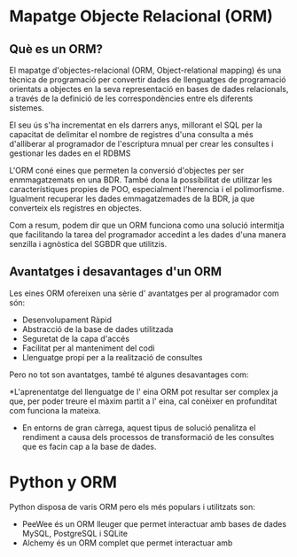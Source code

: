 # Mapatge Objecte Relacional (ORM)

## Què es un ORM?
El mapatge d'objectes-relacional (ORM, Object-relational mapping) és una tècnica de programació per convertir dades de 
llenguatges de programació orientats a objectes en la seva  representació en bases de dades relacionals, a través de la 
definició de les correspondències entre els diferents sistemes. 

El seu ús s'ha incrementat en els darrers anys, millorant el SQL per la capacitat de delimitar el nombre de registres d'una consulta a més d'alliberar al programador de l'escriptura mnual per crear les consultes i gestionar les dades en el RDBMS

L'ORM coné eines que permeten la conversió d'objectes per ser enmmagatzemats en una BDR. També dona la possibilitat de utilitzar les característiques propies de POO, especialment l'herencia i el polimorfisme. Igualment recuperar les dades emmagatzemades de la BDR, ja que converteix els registres en objectes.

Com a resum, podem dir que un ORM funciona como una solució intermitja que  facilitando la tarea del programador  accedint a les dades d'una manera senzilla i agnòstica del SGBDR que utilitzis.

## Avantatges i desavantages d'un ORM

Les eines ORM ofereixen una sèrie d' avantatges per al programador com són:

* Desenvolupament Ràpid
* Abstracció de la base de dades utilitzada
* Seguretat de la capa d'accés
* Facilitat per al manteniment del codi
* Llenguatge propi per a la realització de consultes

Pero no tot son avantatges, també té algunes desavantages com:

*L'aprenentatge del llenguatge de l' eina ORM pot resultar ser complex ja que, per poder treure el màxim partit a l' eina, cal conèixer en profunditat com funciona la mateixa.
* En entorns de gran càrrega, aquest tipus de solució penalitza el rendiment a causa dels processos de transformació de les consultes que es facin cap a la base de dades.


# Python y ORM

Python disposa de varis ORM pero els més populars i utilitzats son:
* PeeWee és un ORM lleuger que permet interactuar amb bases de dades MySQL, PostgreSQL i SQLite
* Alchemy és un ORM complet que permet interactuar amb 